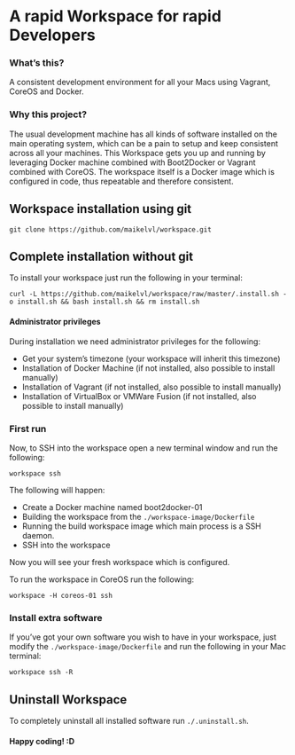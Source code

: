 # A rapid Workspace for rapid Developers

### What’s this?
A consistent development environment for all your Macs using Vagrant, CoreOS and Docker.

### Why this project?
The usual development machine has all kinds of software installed on the main operating system, which can be a pain to setup and keep consistent across all your machines. This Workspace gets you up and running by leveraging Docker machine combined with Boot2Docker or Vagrant combined with CoreOS. The workspace itself is a Docker image which is configured in code, thus repeatable and therefore consistent.

## Workspace installation using git

    git clone https://github.com/maikelvl/workspace.git

## Complete installation without git
To install your workspace just run the following in your terminal:

    curl -L https://github.com/maikelvl/workspace/raw/master/.install.sh -o install.sh && bash install.sh && rm install.sh


#### Administrator privileges
During installation we need administrator privileges for the following:
- Get your system’s timezone (your workspace will inherit this timezone)
- Installation of Docker Machine (if not installed, also possible to install manually)
- Installation of Vagrant (if not installed, also possible to install manually)
- Installation of VirtualBox or VMWare Fusion (if not installed, also possible to install manually)


### First run
Now, to SSH into the workspace open a new terminal window and run the following:

    workspace ssh

The following will happen:
- Create a Docker machine named boot2docker-01
- Building the workspace from the `./workspace-image/Dockerfile`
- Running the build workspace image which main process is a SSH daemon.
- SSH into the workspace

Now you will see your fresh workspace which is configured.

To run the workspace in CoreOS run the following:

    workspace -H coreos-01 ssh


### Install extra software
If you’ve got your own software you wish to have in your workspace, just modify the `./workspace-image/Dockerfile` and run the following in your Mac terminal:

	workspace ssh -R

## Uninstall Workspace
To completely uninstall all installed software run `./.uninstall.sh`.

#### Happy coding! :D

